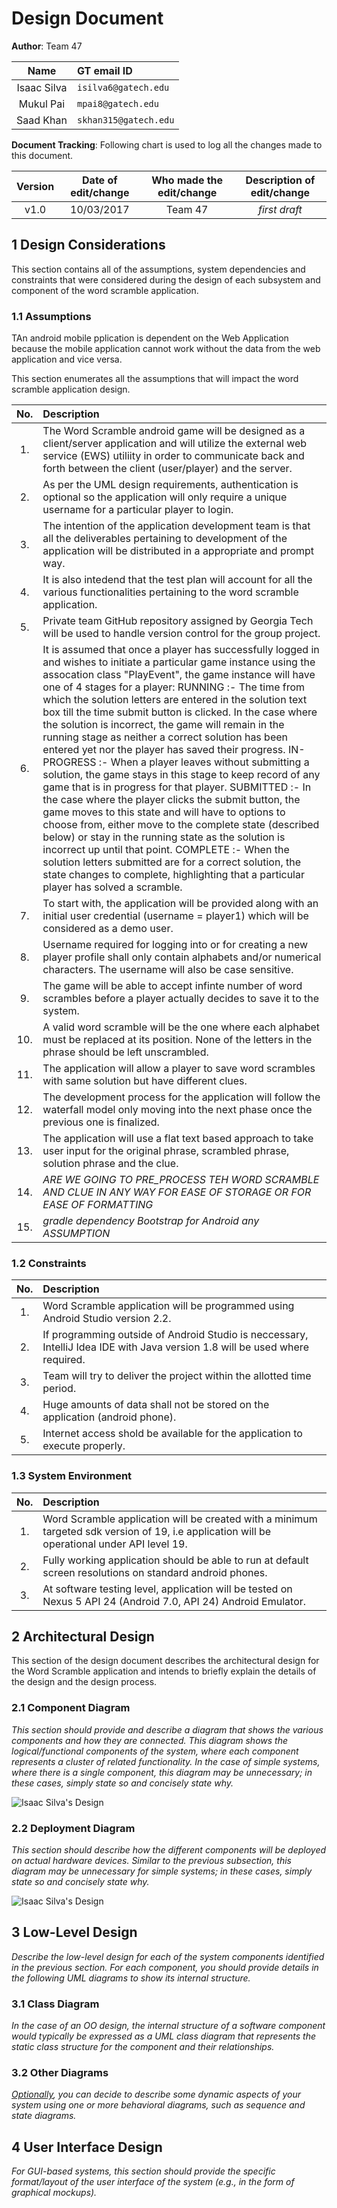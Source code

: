 # Design Document

<!-- *This is the template for your design document. The parts in italics are concise explanations of what should go in the corresponding sections and should not appear in the final document.* -->

**Author**:  Team 47 

| Name | GT email ID |
| :-----: | :----------------- |
| Isaac Silva | ```isilva6@gatech.edu``` |
| Mukul Pai | ```mpai8@gatech.edu``` |
| Saad Khan | ```skhan315@gatech.edu``` |

**Document Tracking**: Following chart is used to log all the changes made to this document.

| Version | Date of edit/change | Who made the edit/change | Description of edit/change |
| :-----: | :-----------------: | :----------------------: | :------------------------: |
|    v1.0     |    10/03/2017                 |   Team 47                       |           *first draft*                 |


## 1 Design Considerations

<!-- *The subsections below describe the issues that need to be addressed or resolved prior to or while completing the design, as well as issues that may influence the design process.* -->

This section contains all of the assumptions, system dependencies and constraints that were considered during the design of each subsystem and component of the word scramble application.

### 1.1 Assumptions
<!-- *Describe any assumption, background, or dependencies of the software, its use, the operational environment, or significant project issues.* -->

TAn android mobile pplication is dependent on the Web Application because the mobile application cannot work without the data from the web application and vice versa. 

This section enumerates all the assumptions that will impact the word scramble application design.

| **No.** | **Description** |
| :---: | :--- |
|1. | The Word Scramble android game will be designed as a client/server application and will utilize the external web service (EWS) utiliity in order to communicate back and forth between the client (user/player) and the server. |
|2. | As per the UML design requirements, authentication is optional so the application will only require a unique username for a particular player to login.|
|3. | The intention of the application development team is that all the deliverables pertaining to development of the application will be distributed in a appropriate and prompt way.|
|4. | It is also intedend that the test plan will account for all the various functionalities pertaining to the word scramble application.|
|5. | Private team GitHub repository assigned by Georgia Tech will be used to handle version control for the group project.|
|6. | It is assumed that once a player has successfully logged in and wishes to initiate a particular game instance using the assocation class "PlayEvent", the game instance will have one of 4 stages for a player: RUNNING :- The time from which the solution letters are entered in the solution text box till the time submit button is clicked. In the case where the solution is incorrect, the game will remain in the running stage as neither a correct solution has been entered yet nor the player has saved their progress. IN-PROGRESS :- When a player leaves without submitting a solution, the game stays in this stage to keep record of any game that is in progress for that player. SUBMITTED :- In the case where the player clicks the submit button, the game moves to this state and will have to options to choose from, either move to the complete state (described below) or stay in the running state as the solution is incorrect up until that point. COMPLETE :- When the solution letters submitted are for a correct solution, the state changes to complete, highlighting that a particular player has solved a scramble.    |  
|7. | To start with, the application will be provided along with an initial user credential (username = player1) which will be considered as a demo user. |
|8. | Username required for logging into or for creating a new player profile shall only contain alphabets and/or numerical characters. The username will also be case sensitive.|
|9. |The game will be able to accept infinte number of word scrambles before a player actually decides to save it to the system.|
|10. |A valid word scramble will be the one where each alphabet must be replaced at its position. None of the letters in the phrase should be left unscrambled.|
|11. |The application will allow a player to save word scrambles with same solution but have different clues.|
|12. |The development process for the application will follow the waterfall model only moving into the next phase once the previous one is finalized.|
|13. | The application will use a flat text based approach to take user input for the original phrase, scrambled phrase, solution phrase and the clue.|
|14. | *ARE WE GOING TO PRE_PROCESS TEH WORD SCRAMBLE AND CLUE IN ANY WAY FOR EASE OF STORAGE OR FOR EASE OF FORMATTING*|
|15. |*gradle dependency Bootstrap for Android any ASSUMPTION*|
        



### 1.2 Constraints

<!-- *Describe any constraints on the system that have a significant impact on the design of the system.* -->

| **No.** | **Description** |
| :---: | :--- |
|1. |Word Scramble application will be programmed using Android Studio version 2.2.|
|2. |If programming outside of Android Studio is neccessary, IntelliJ Idea IDE with Java version 1.8 will be used where required.|
|3. |Team will try to deliver the project within the allotted time period.|
|4. |Huge amounts of data shall not be stored on the application (android phone).|
|5. |Internet access shold be available for the application to execute properly.|

### 1.3 System Environment

<!-- *Describe the hardware and software that the system must operate in and interact with.* -->

| **No.** | **Description** |
| :---: | :--- |
|1. |Word Scramble application will be created with a minimum targeted sdk version of 19, i.e application will be operational under API level 19.|
|2. |Fully working application should be able to run at default screen resolutions on standard android phones.|
|3. |At software testing level, application will be tested on Nexus 5 API 24 (Android 7.0, API 24) Android Emulator.|


## 2 Architectural Design

<!-- *The architecture provides the high-level design view of a system and provides a basis for more detailed design work. These subsections describe the top-level components of the system you are building and their relationships.* -->

This section of the design document describes the architectural design for the Word Scramble application and intends to briefly explain the details of the design and the design process.

### 2.1 Component Diagram

*This section should provide and describe a diagram that shows the various components and how they are connected. This diagram shows the logical/functional components of the system, where each component represents a cluster of related functionality. In the case of simple systems, where there is a single component, this diagram may be unnecessary; in these cases, simply state so and concisely state why.*

![Isaac Silva's Design](designs/design_Isaac_Silva.png)

### 2.2 Deployment Diagram

*This section should describe how the different components will be deployed on actual hardware devices. Similar to the previous subsection, this diagram may be unnecessary for simple systems; in these cases, simply state so and concisely state why.*

![Isaac Silva's Design](designs/design_Isaac_Silva.png)

## 3 Low-Level Design

*Describe the low-level design for each of the system components identified in the previous section. For each component, you should provide details in the following UML diagrams to show its internal structure.*

### 3.1 Class Diagram

*In the case of an OO design, the internal structure of a software component would typically be expressed as a UML class diagram that represents the static class structure for the component and their relationships.*

### 3.2 Other Diagrams

*<u>Optionally</u>, you can decide to describe some dynamic aspects of your system using one or more behavioral diagrams, such as sequence and state diagrams.*

## 4 User Interface Design
*For GUI-based systems, this section should provide the specific format/layout of the user interface of the system (e.g., in the form of graphical mockups).*


